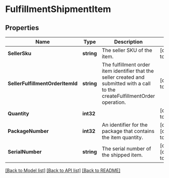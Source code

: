 # FulfillmentShipmentItem

## Properties
Name | Type | Description | Notes
------------ | ------------- | ------------- | -------------
**SellerSku** | **string** | The seller SKU of the item. | [default to null]
**SellerFulfillmentOrderItemId** | **string** | The fulfillment order item identifier that the seller created and submitted with a call to the createFulfillmentOrder operation. | [default to null]
**Quantity** | **int32** |  | [default to null]
**PackageNumber** | **int32** | An identifier for the package that contains the item quantity. | [optional] [default to null]
**SerialNumber** | **string** | The serial number of the shipped item. | [optional] [default to null]

[[Back to Model list]](../README.md#documentation-for-models) [[Back to API list]](../README.md#documentation-for-api-endpoints) [[Back to README]](../README.md)

